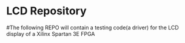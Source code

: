 # LCD Repository 
#The following REPO will contain a testing code(a driver) for the LCD display of a Xilinx Spartan 3E FPGA
#

